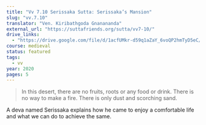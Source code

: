 ```yaml
---
title: "Vv 7.10 Serissaka Sutta: Serissaka’s Mansion"
slug: "vv.7.10"
translator: "Ven. Kiribathgoda Gnanananda"
external_url: "https://suttafriends.org/sutta/vv7-10/"
drive_links:
  - "https://drive.google.com/file/d/1acfUMkr-d59q1aZaY_6voQP2hmTyD5eC/view?usp=drivesdk"
course: medieval
status: featured
tags:
  - vv
year: 2020
pages: 5
---
```


> In this desert, there are no fruits, roots or any food or drink. There is no way to make a fire. There is only dust and scorching sand.

A deva named Serissaka explains how he came to enjoy a comfortable life and what we can do to achieve the same.

